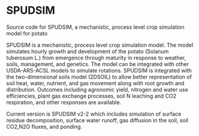 # SPUDSIM
Source code for SPUDSIM, a mechanistic, process level crop simulation model for potato

SPUDSIM is a mechanistic, process level crop simulation model. The model simulates hourly growth and development of the potato (Solanum tuberosum L.) from emergence through maturity in response to weather, soils, management, and genetics. The model can be integrated with other USDA-ARS-ACSL models to simulate rotations. SPUDSIM is integrated with the two-dimensional soils model (2DSOIL) to allow better representation of soil heat, water, nutrient, and gas movement along with root growth and distribution. Outcomes including agronomic yield, nitrogen and water use efficiencies, plant gas exchange processes, soil N leaching and CO2 respiration, and other responses are available.

Current version is SPUDSIM v2-2 which includes simulation of surface residue decomposition, surface water runoff, gas diffusion in the soil, soil CO2,N2O fluxes, and ponding.

